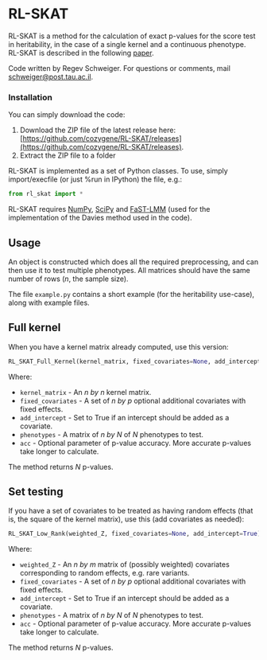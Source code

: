 # RL-SKAT

RL-SKAT is a method for the calculation of exact p-values for the score test in heritability, in the case of a single kernel and a continuous phenotype. RL-SKAT is described in the following [paper](http://www.genetics.org/content/early/2017/10/12/genetics.117.300395).

Code written by Regev Schweiger. For questions or comments, mail [schweiger@post.tau.ac.il](mailto:schweiger@post.tau.ac.il).

### Installation

You can simply download the code:

1. Download the ZIP file of the latest release here: [https://github.com/cozygene/RL-SKAT/releases](https://github.com/cozygene/RL-SKAT/releases).
2. Extract the ZIP file to a folder

RL-SKAT is implemented as a set of Python classes. To use, simply import/execfile (or just %run in IPython) the file, e.g.:
```python
from rl_skat import *
```

RL-SKAT requires [NumPy](http://www.numpy.org/), [SciPy](http://www.scipy.org) and [FaST-LMM](https://github.com/MicrosoftGenomics/FaST-LMM) (used for the implementation of the Davies method used in the code).

## Usage

An object is constructed which does all the required preprocessing, and can then use it to test multiple phenotypes. All matrices should have the same number of rows (*n*, the sample size).

The file `example.py` contains a short example (for the heritability use-case), along with example files.

## Full kernel

When you have a kernel matrix already computed, use this version:

```python
RL_SKAT_Full_Kernel(kernel_matrix, fixed_covariates=None, add_intercept=True).test(phenotypes, acc=1e-7)
```
Where:
* `kernel_matrix` - An *n by n* kernel matrix.
* `fixed_covariates` - A set of *n by p* optional additional covariates with fixed effects.
* `add_intercept` - Set to True if an intercept should be added as a covariate.
* `phenotypes` - A matrix of *n by N* of *N* phenotypes to test.
* `acc` - Optional parameter of p-value accuracy. More accurate p-values take longer to calculate.

The method returns *N* p-values.

## Set testing

If you have a set of covariates to be treated as having random effects (that is, the square of the kernel matrix), use this  (add covariates as needed):

```python
RL_SKAT_Low_Rank(weighted_Z, fixed_covariates=None, add_intercept=True).test(phenotypes, acc=1e-7)
```

Where:
* `weighted_Z` - An *n by m* matrix of (possibly weighted) covariates corresponding to random effects, e.g. rare variants.
* `fixed_covariates` - A set of *n by p* optional additional covariates with fixed effects.
* `add_intercept` - Set to True if an intercept should be added as a covariate.
* `phenotypes` - A matrix of *n by N* of *N* phenotypes to test.
* `acc` - Optional parameter of p-value accuracy. More accurate p-values take longer to calculate.

The method returns *N* p-values.


